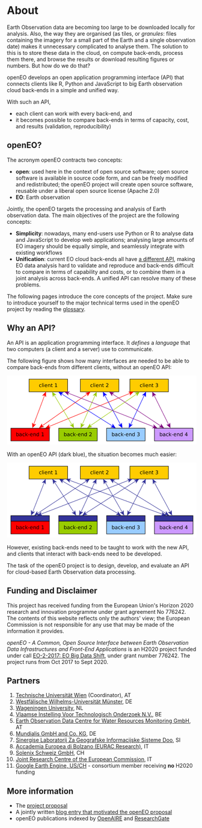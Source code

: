 # About

Earth Observation data are becoming too large to be downloaded locally for analysis. Also, the way they are organised (as tiles,
or _granules_: files containing the imagery for a small part of the Earth and a single observation date) makes it unnecessary
complicated to analyse them. The solution to this is to store these data in the cloud, on compute back-ends, process them there, and
browse the results or download resulting figures or numbers. But how do we do that?

openEO develops an open application programming interface (API) that connects clients like R, Python and JavaScript to big Earth observation cloud back-ends in a simple and unified way. 

With such an API, 
* each client can work with every back-end, and
* it becomes possible to compare back-ends in terms of capacity, cost, and results (validation, reproducibility)

## openEO?

The acronym openEO contracts two concepts:

- **open**: used here in the context of open source software; open source software is available in source code form, and can be freely modified and redistributed; the openEO project will create open source software, reusable under a liberal open source license (Apache 2.0)
- **EO**: Earth observation

Jointly, the openEO targets the processing and analysis of Earth observation data. The main objectives of the project are the following concepts:

- **Simplicity**: nowadays, many end-users use Python or R to analyse data and JavaScript to develop web applications; analysing large amounts of EO imagery should be equally simple, and seamlessly integrate with existing workflows
- **Unification**: current EO cloud back-ends all have [a different API](https://www.r-spatial.org/2016/11/29/openeo.html), making EO data analysis hard to validate and reproduce and back-ends difficult to compare in terms of capability and costs, or to combine them in a joint analysis across back-ends. A unified API can resolve many of these problems.

The following pages introduce the core concepts of the project. Make sure to introduce yourself to the major technical terms used in the openEO project by reading the [glossary](/documentation/glossary.md).

## Why an API?

An API is an application programming interface. It _defines_ a _language_ that two computers (a client and a server) use to communicate.

The following figure shows how many interfaces are needed to be able to compare back-ends from different clients, without an openEO API:

![Structure before openEO](/images/api.png)

With an openEO API (dark blue), the situation becomes much easier:

![Structure with openEO](/images/api2.png)

However, existing back-ends need to be taught to work with the new API, and clients that interact with back-ends need to be developed.

The task of the openEO project is to design, develop, and evaluate an API for cloud-based Earth Observation data processing.



## Funding and Disclaimer

This project has received funding from the European Union's Horizon
2020 research and innovation programme under grant agreement No 776242.
The contents of this website reflects only the authors' view; the
European Commission is not responsible for any use that may be made
of the information it provides.

*openEO - A Common, Open Source Interface between Earth
Observation Data Infrastructures and Front-End Applications*
is an H2020 project funded under call [EO-2-2017: EO Big Data
Shift](https://ec.europa.eu/research/participants/portal/desktop/en/opportunities/h2020/topics/eo-2-2017.html),
under grant number 776242. The project runs from Oct 2017 to
Sept 2020.

## Partners

1. [Technische Universität Wien](https://www.tuwien.ac.at) (Coordinator), AT
2. [Westfälische Wilhelms-Universität Münster](https://www.uni-muenster.de/Geoinformatics/), DE
3. [Wageningen University](https://www.wur.nl/en/expertise-services/Chair-groups/Environmental-Sciences/Laboratory-of-Geoinformation-Science-and-Remote-Sensing.htm), NL
4. [Vlaamse Instelling Voor Technologisch Onderzoek N.V.](https://remotesensing.vito.be/), BE
5. [Earth Observation Data Centre for Water Resources Monitoring GmbH](https://www.eodc.eu/), AT
6. [Mundialis GmbH and Co. KG](https://www.mundialis.de/), DE
7. [Sinergise Laboratorij Za Geografske Informacijske Sisteme Doo](http://www.sinergise.com/en/), SI
8. [Accademia Europea di Bolzano (EURAC Research)](http://www.eurac.edu/en/research/mountains/remsen/Pages/default.aspx), IT
9. [Solenix Schweiz GmbH](https://www.solenix.ch/), CH
10. [Joint Research Centre of the European Commission](https://ec.europa.eu/jrc/en), IT
10. [Google Earth Engine, US/CH](https://earthengine.google.com/) - consortium member receiving **no** H2020 funding

## More information

* The [project proposal](https://zenodo.org/record/1065474)
* A jointly written [blog entry that motivated the openEO proposal](http://r-spatial.org/2016/11/29/openeo.html)
* openEO publications indexed by [OpenAIRE](https://www.openaire.eu/search/project?projectId=corda__h2020::40125fb230a91b0fb0b156b12cd90682) and [ResearchGate](https://www.researchgate.net/search.Search.html?type=project&query=openeo)
